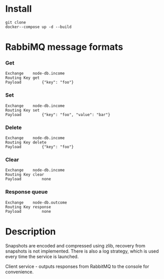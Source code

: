 # Install
```
git clone
docker--compose up -d --build
```

# RabbiMQ message formats
### Get
```
Exchange	node-db.income
Routing Key	get
Payload         {"key": "foo"}
```

### Set
```
Exchange	node-db.income
Routing Key	set
Payload         {"key": "foo", "value": "bar"}
```

### Delete
```
Exchange	node-db.income
Routing Key	delete
Payload         {"key": "foo"}
```

### Clear
```
Exchange	node-db.income
Routing Key	clear
Payload         none
```

### Response queue
```
Exchange	node-db.outcome
Routing Key	response
Payload         none
```

# Description
Snapshots are encoded and compressed using zlib, recovery from snapshots is not implemented. There is also a log strategy, which is used every time the service is launched.

Client service - outputs responses from RabbitMQ to the console for convenience.
